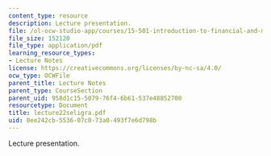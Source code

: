 ```yaml
---
content_type: resource
description: Lecture presentation.
file: /ol-ocw-studio-app/courses/15-501-introduction-to-financial-and-managerial-accounting-spring-2004/0ee242cb553607c073a0493f7e6d798b_lecture22seligra.pdf
file_size: 152120
file_type: application/pdf
learning_resource_types:
- Lecture Notes
license: https://creativecommons.org/licenses/by-nc-sa/4.0/
ocw_type: OCWFile
parent_title: Lecture Notes
parent_type: CourseSection
parent_uid: 958d1c15-5079-76f4-6b61-537e48852700
resourcetype: Document
title: lecture22seligra.pdf
uid: 0ee242cb-5536-07c0-73a0-493f7e6d798b
---
```

Lecture presentation.